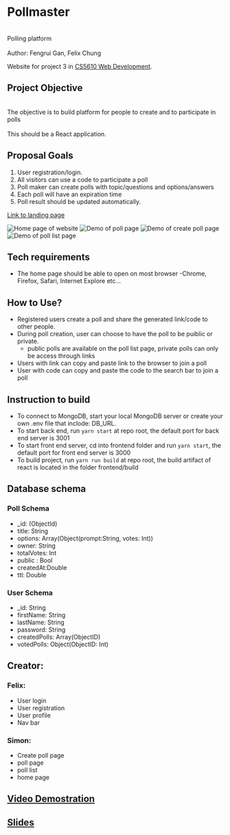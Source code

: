 # Pollmaster

<br>Polling platform<br/>
<br>Author: Fengrui Gan, Felix Chung<br/>

Website for project 3 in [CS5610 Web Development](https://johnguerra.co/classes/webDevelopment_fall_2021/).

## Project Objective

<br>The objective is to build platform for people to create and to participate in polls<br/>
<br>This should be a React application.<br/>

## Proposal Goals

1. User registration/login.
2. All visitors can use a code to participate a poll
3. Poll maker can create polls with topic/questions and options/answers
4. Each poll will have an expiration time
5. Poll result should be updated automatically.

[Link to landing page](https://poll-master.herokuapp.com/)

![Home page of website](/images/main_page_ss.png)
![Demo of poll page](/images/poll_page_ss.png)
![Demo of create poll page](/images/create_poll_ss.png)
![Demo of poll list page](/images/poll_list_ss.png)



## Tech requirements

- The home page should be able to open on most browser
  -Chrome, Firefox, Safari, Internet Explore etc...

## How to Use?
- Registered users create a poll and share the generated link/code to other people.
- During poll creation, user can choose to have the poll to be puiblic or private.
    - public polls are available on the poll list page, private polls can only be access through links
- Users with link can copy and paste link to the browser to join a poll
- User with code can copy and paste the code to the search bar to join a poll

## Instruction to build

- To connect to MongoDB, start your local MongoDB server or create your own .env file that inclode: DB_URL.
- To start back end, run `yarn start` at repo root, the default port for back end server is 3001
- To start front end server, cd into frontend folder and run `yarn start`, the default port for front end server is 3000
- To build project, run `yarn run build` at repo root, the build artifact of react is located in the folder frontend/build

## Database schema
### Poll Schema
- _id: (ObjectId)
- title: String
- options: Array(Object(prompt:String, votes: Int))
- owner: String
- totalVotes: Int
- public : Bool
- createdAt:Double
- ttl: Double
### User Schema
- _id: String
- firstName: String
- lastName: String
- password: String
- createdPolls: Array(ObjectID)
- votedPolls: Object(ObjectID: Int)

## Creator:
### Felix:
  - User login
  - User registration
  - User profile
  - Nav bar
### Simon:
  - Create poll page
  - poll page
  - poll list
  - home page
## [Video Demostration](https://youtu.be/UhnM5_0owlo)
## [Slides](https://docs.google.com/presentation/d/11g2Sy5gFv_I6nJkTrUKNp_-aYJhoCmP0PKw2ixyhpb4/edit?usp=sharing)
